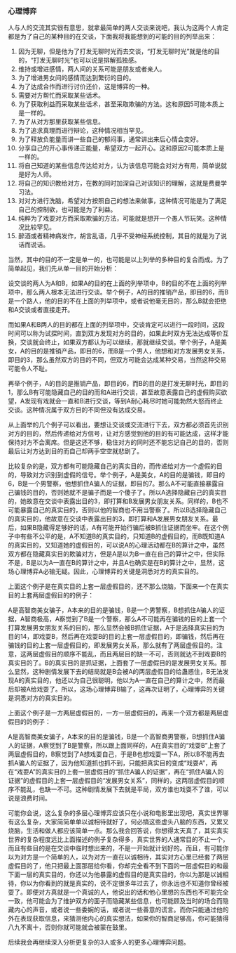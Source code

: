 ﻿### 心理博弈

人与人的交流其实很有意思，就拿最简单的两人交谈来说吧，我认为这两个人肯定都是为了自己的某种目的在交谈，下面我将我能想到的可能的目的列举出来：

1. 因为无聊，但是他为了打发无聊时光而去交谈，“打发无聊时光”就是他的目的，“打发无聊时光”也可以说是排解孤独感。
2. 维持或增进感情，两人间的关系可能是朋友或者亲人。
3. 为了增进男女间的感情而达到繁衍的目的。
4. 为了达成合作而进行讨价还价，这是博弈的一种。
5. 需要对方帮忙而采取某些话术。
6. 为了获取利益而采取某些话术，甚至采取欺骗的方法。这和原因5可能本质上是一样的。
7. 为了从对方那里获取某些信息。
8. 为了追求真理而进行辩论，这种情况相当罕见。
9. 为了释放负能量而讲一些自己的郁闷事，通常讲出来后心情会变好。
10. 分享自己的开心事传递正能量，希望双方一起开心。这和原因2可能本质上是一样的。
11. 将自己知道的某些信息传达给对方，认为该信息可能会对对方有用，简单说就是好为人师。
12. 将自己的知识教给对方，在教的同时加深自己对该知识的理解，这就是费曼学习法。
13. 对对方进行洗脑，希望对方按照自己的想法来做事，这种情况可能是为了满足自己的控制欲，也可能是为了利益。
14. 纯粹为了戏耍对方而采取欺骗的方法，可能就是想开一个愚人节玩笑。这种情况比较罕见。
15. 醉酒或者精神病发作，胡言乱语，几乎不受神经系统控制，其目的就是为了说话而说话。

当然，其中的目的不一定是单一的，也可能是以上列举的多种目的复合而成。为了简单起见，我们先从单一目的开始分析：

设交谈的两人为A和B，如果A的目的在上面的列举项中，B的目的不在上面的列举项中，那么两人根本无法进行交谈。举个例子，A的目的推销产品，即目的6，而B是一个路人，他的目的不在上面的列举项中，或者说他毫无目的，那么B就会拒绝和A交谈或者直接走开。

而如果A和B两人的目的都在上面的列举项中，交谈肯定可以进行一段时间，这段时间可以称为试探时间，直到双方发现对方的目的，如果此时双方无法达成等价互换，交谈就会终止，如果双方都认为可以继续，那就继续交谈。举个例子，A是美女，A的目的是推销产品，即目的6，而B是一个男人，他想和对方发展男女关系，即目的3，那么虽然双方的目的不同，但双方可能会达成某种交易，当然这种交易可能令人不耻。

再举个例子，A的目的是推销产品，即目的6，而B的目的是打发无聊时光，即目的1，那么B有可能隐藏自己的目的而和A进行交谈，甚至故意表露自己的虚假购买欲望，A发现有戏就会一直和B进行交谈，等到A耐心耗尽时她可能勃然大怒而终止交谈。这种情况属于双方目的不同但没有达成交易。

从上面举的几个例子可以看出，要想让交谈或交流进行下去，双方都必须首先识别对方的目的，然后传递给对方信号，让对方感觉到他的目的有可能达成，这样才能保持对方不会离席。但是这还不够，稳住对方的同时还不能忘记自己的目的，否则最后让对方达到目的而自己却两手空空就悲剧了。

比较复杂的是，双方都有可能隐藏自己的真实目的，而传递给对方一个虚假的目的，导致对方识别到虚假的信号。举个例子，A是美女，A的目的是骗钱，即目的6，B是一个男警察，他想抓住A骗人的证据，即目的7。那么A不可能直接暴露自己骗钱的目的，否则她就不是骗子而是一个傻子了。所以A选择隐藏自己的真实目的，她故意在交谈中表露出目的3，即打算和B发展男女朋友关系。同样的，B也不可能暴露自己的真实目的，否则以他的智商也不用当警察了。所以B选择隐藏自己的真实目的，他故意在交谈中表露出目的3，即打算和A发展男女朋友关系。最后，如果B隐藏得足够好的话，A有可能开始行骗后被B抓住证据而坐牢。在这个例子中有些不公平的是，A不知道B的真实目的，只知道B的虚假目的，而B既知道A的真实目的，又知道她的虚假目的，可以说A的心理活动都在B的算计之中，虽然双方都在隐藏真实目的欺骗对方，但是A是以为B一直在自己的算计之中，但实际不是，B是以为A一直在B的算计之中，并且A也确实是在B的算计之中，显然，这场心理博弈A必输无疑。因此，心理博弈的关键是洞悉对方的真实目的。

上面这个例子是在真实目的上套一层虚假目的，还不那么烧脑，下面来一个在真实目的上套两层虚假目的的例子：

A是高智商美女骗子，A本来的目的是骗钱，B是一个男警察，B想抓住A骗人的证据，A智商极高，A察觉到了B是一个警察，那么A不可能再在骗钱的目的上套一个打算发展男女朋友关系的目的，那么显然会被B抓住证据，A于是选择真实目的为目的14，即戏耍B，然后再在戏耍B的目的上套一层虚假目的，即骗钱，然后再在骗钱的目的上套一层虚假目的，即发展男女关系，那么就有了两层虚假目的。注意，这两层虚假目的顺序不能乱，而且两层目的缺一不可，否则就达不到戏耍B的真实目的了。B的真实目的是抓证据，上面套了一层虚假目的是发展男女关系。那么显然，这种剧情发展下去的结局就是B会被A的两层虚假目的给蛊惑住，B无法发现A的真实目的，他还以为自己很聪明，他以为A一直在自己的算计之中，然而最后却被A给戏耍了。所以，这场心理博弈B输了，这再次证明了，心理博弈的关键是洞悉对方的真实目的。

上面这个例子是一方两层虚假目的，一方一层虚假目的，再来一个双方都是两层虚假目的的例子：

A是高智商美女骗子，A本来的目的是骗钱，B是一个高智商男警察，B想抓住A骗人的证据，A察觉到了B是警察，所以跟上面同样的，A在真实目的“戏耍B”上套了两层虚假目的，B察觉到了A想戏耍自己，于是B也想戏耍一下A，所以B不能再去抓A骗人的证据了，因为他知道抓也抓不到，只能把真实目的变成“戏耍A”，再在“戏耍A”的真实目的上套一层虚假目的“抓住A骗人的证据”，再在“抓住A骗人的证据”的虚假目的上套一层虚假目的“发展男女关系”，同样的，这两层虚假目的顺序不能乱，也缺一不可。这种剧情发展下去就是平局，双方谁也戏耍不了谁，可以说是浪费时间。

可能你会说，这么复杂的多层心理博弈应该只在小说和电影里出现吧，真实世界哪有这么复杂，大家简简单单以诚相待就好了，何必搞这些虚头八脑的东西，又累又烧脑，生活和做人都应该简单一点。那么我会回答说，你想得太天真了，其实真实世界的复杂程度远比上面描述的例子复杂得多，真实世界的人通常目的不止一个，而且有些目的是在交谈中临时想出来的，不是一开始就计划好的。而且，有可能你以为对方是一个简单的人，以为对方一直在以诚相待，其实对方心里已经套了两层虚假目的了，他只把最上面那层给你看，你却完全看不到下面的一层虚假目的和最下面一层的真实目的，你还以为他暴露的虚假目的是真实目的，你以为那是以诚相待，你以为你看到的就是真实的，说不定很多年过去了，你永远也不知道你曾经被耍了。即便对方真就是一个真诚的人，他说出的话和他心里想的东西也不可能完全一致，他可能会为了维护双方的面子而隐藏某些信息，也可能顾及当时的场合而隐藏内心的声音，或者说一些委婉的话，或者说一些善意的谎言。而你只能通过他的外在表现获取信息，来猜测他内心的真实想法，如果你的智商足够高，你可能猜得八九不离十，否则你就可能就会被蒙在鼓里。

后续我会再继续深入分析更复杂的3人或多人的更多心理博弈问题。

